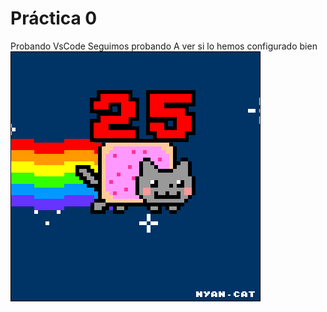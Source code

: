  # Práctica 0


Probando VsCode
Seguimos probando
A ver si lo hemos configurado bien
![](Ejercicio2-img1.gif)